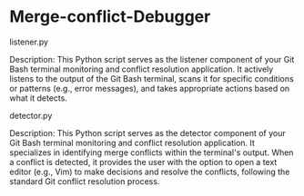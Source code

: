 # Merge-conflict-Debugger

listener.py

Description: This Python script serves as the listener component of your Git Bash terminal monitoring and conflict resolution application. It actively listens to the output of the Git Bash terminal, scans it for specific conditions or patterns (e.g., error messages), and takes appropriate actions based on what it detects.


detector.py

Description: This Python script serves as the detector component of your Git Bash terminal monitoring and conflict resolution application. It specializes in identifying merge conflicts within the terminal's output. When a conflict is detected, it provides the user with the option to open a text editor (e.g., Vim) to make decisions and resolve the conflicts, following the standard Git conflict resolution process.

